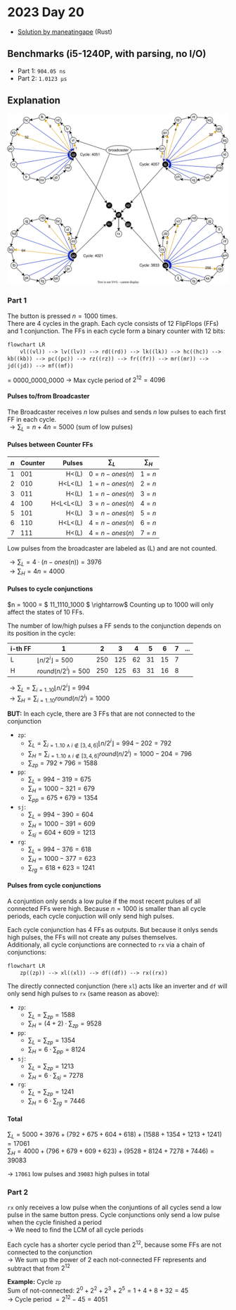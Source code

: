# 2023 Day 20

- [Solution by maneatingape](https://github.com/maneatingape/advent-of-code-rust/blob/main/src/year2023/day20.rs) (Rust)

## Benchmarks (i5-1240P, with parsing, no I/O)

- Part 1: `904.05 ns`
- Part 2: `1.0123 µs`

## Explanation

![Input Graph](./input.svg)

### Part 1

The button is pressed $n = 1000$ times.\
There are 4 cycles in the graph. Each cycle consists of 12 FlipFlops (FFs) and 1 conjunction. The FFs in each cycle form a binary counter with 12 bits:

```mermaid
flowchart LR
    vl((vl)) --> lv((lv)) --> rd((rd)) --> lk((lk)) --> hc((hc)) --> kb((kb)) --> pc((pc)) --> rz((rz)) --> fr((fr)) --> mr((mr)) --> jd((jd)) --> mf((mf))
```

= 0000_0000_0000 $\rightarrow$ Max cycle period of $2^{12} = 4096$

#### Pulses to/from Broadcaster

The Broadcaster receives $n$ low pulses and sends $n$ low pulses to each first FF in each cycle.\
$\rightarrow \sum_L = n + 4n = 5000$ (sum of low pulses)

#### Pulses between Counter FFs

| $n$ | Counter |    Pulses | $\sum_{L}$    | $\sum_{H}$ |
| --- | ------- | --------: | ------------- | ---------- |
| 1   | 001     |     H<(L) | $0=n-ones(n)$ | $1=n$      |
| 2   | 010     |   H<L<(L) | $1=n-ones(n)$ | $2=n$      |
| 3   | 011     |     H<(L) | $1=n-ones(n)$ | $3=n$      |
| 4   | 100     | H<L<L<(L) | $3=n-ones(n)$ | $4=n$      |
| 5   | 101     |     H<(L) | $3=n-ones(n)$ | $5=n$      |
| 6   | 110     |   H<L<(L) | $4=n-ones(n)$ | $6=n$      |
| 7   | 111     |     H<(L) | $4=n-ones(n)$ | $7=n$      |

Low pulses from the broadcaster are labeled as (L) and are not counted.

$\rightarrow \sum_L = 4 \cdot (n - ones(n)) = 3976$\
$\rightarrow \sum_H = 4n = 4000$

#### Pulses to cycle conjunctions

$n = 1000 = $ 11_1110_1000 $ \rightarrow$ Counting up to 1000 will only affect the states of 10 FFs.

The number of low/high pulses a FF sends to the conjunction depends on its position in the cycle:

| i-th FF | 1                             | 2   | 3   | 4   | 5   | 6   | 7   | ... |
| ------- | ----------------------------- | --- | --- | --- | --- | --- | --- | --- |
| L       | $\lfloor n/2^i \rfloor = 500$ | 250 | 125 | 62  | 31  | 15  | 7   |
| H       | $round(n/2^i) = 500$          | 250 | 125 | 63  | 31  | 16  | 8   |

$\rightarrow \sum_L = \sum_{i=1..10} \lfloor n/2^i \rfloor = 994$\
$\rightarrow \sum_H = \sum_{i=1..10} round(n/2^i) = 1000$

**BUT:** In each cycle, there are 3 FFs that are not connected to the conjunction

- `zp`:
  - $\sum_L = \sum_{i=1..10\wedge i \not\in [3,4,6]} \lfloor n/2^i \rfloor = 994 - 202 = 792$
  - $\sum_H = \sum_{i=1..10\wedge i \not\in [3,4,6]} round(n/2^i) = 1000 - 204 = 796$
  - $\sum_{zp} = 792 + 796 = 1588$
- `pp`:
  - $\sum_L = 994 - 319 = 675$
  - $\sum_H = 1000 - 321 = 679$
  - $\sum_{pp} = 675 + 679 = 1354$
- `sj`:
  - $\sum_L = 994 - 390 = 604$
  - $\sum_H = 1000 - 391 = 609$
  - $\sum_{sj} = 604 + 609 = 1213$
- `rg`:
  - $\sum_L = 994 - 376 = 618$
  - $\sum_H = 1000 - 377 = 623$
  - $\sum_{rg} = 618 + 623 = 1241$

#### Pulses from cycle conjunctions

A conjuntion only sends a low pulse if the most recent pulses of all connected FFs were high. Because $n=1000$ is smaller than all cycle periods, each cycle conjuction will only send high pulses.

Each cycle conjunction has 4 FFs as outputs. But because it onlys sends high pulses, the FFs will not create any pulses themselves.\
Additionaly, all cycle conjunctions are connected to `rx` via a chain of conjunctions:

```mermaid
flowchart LR
    zp((zp)) --> xl((xl)) --> df((df)) --> rx((rx))
```

The directly connected conjunction (here `xl`) acts like an inverter and `df` will only send high pulses to `rx` (same reason as above):

- `zp`:
  - $\sum_L = \sum_{zp} = 1588$
  - $\sum_H = (4+2)\cdot \sum_{zp} = 9528$
- `pp`:
  - $\sum_L = \sum_{zp} = 1354$
  - $\sum_H = 6\cdot \sum_{pp} = 8124$
- `sj`:
  - $\sum_L = \sum_{zp} = 1213$
  - $\sum_H = 6\cdot \sum_{sj} = 7278$
- `rg`:
  - $\sum_L = \sum_{zp} = 1241$
  - $\sum_H = 6\cdot \sum_{rg} = 7446$

#### Total

$\sum_L = 5000 + 3976 + (792 + 675 + 604 + 618) + (1588 + 1354 + 1213 + 1241) = 17061$\
$\sum_H = 4000 + (796 + 679 + 609 + 623) + (9528 + 8124 + 7278 + 7446) = 39083$

$\rightarrow$ `17061` low pulses and `39083` high pulses in total

### Part 2

`rx` only receives a low pulse when the conjuntions of all cycles send a low pulse in the same button press. Cycle conjunctions only send a low pulse when the cycle finished a period\
$\rightarrow$ We need to find the LCM of all cycle periods

Each cycle has a shorter cycle period than $2^{12}$, because some FFs are not connected to the conjunction\
$\rightarrow$ We sum up the power of 2 each not-connected FF represents and subtract that from $2^{12}$

**Example:** Cycle `zp`\
 Sum of not-connected: $2^0 + 2^2 + 2^3 + 2^5 = 1 + 4 + 8 + 32 = 45$\
 $\rightarrow$ Cycle period $= 2^{12} - 45 = 4051$
